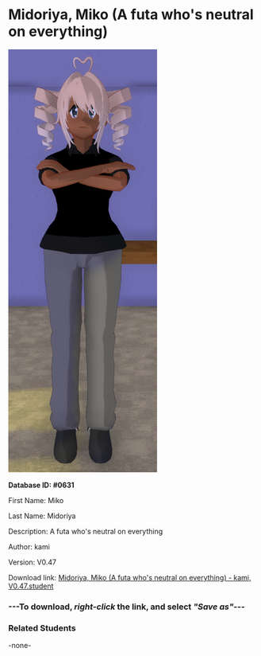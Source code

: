 # Midoriya, Miko (A futa who's neutral on everything)

<img src="../../Files/Images/Midoriya, Miko (A futa who's neutral on everything).png" title="Midoriya, Miko (A futa who's neutral on everything) - kami, V0.47">

**Database ID: #0631**

First Name: Miko

Last Name: Midoriya

Description: A futa who's neutral on everything

Author: kami

Version: V0.47

Download link: <a href="https://raw.githubusercontent.com/Arbiter1223/Daigaku-Gurashi-Custom-Students/master/Files/Student%20Files/Midoriya%2C%20Miko%20(A%20futa%20who's%20neutral%20on%20everything)%20-%20kami%2C%20V0.47.student">Midoriya, Miko (A futa who's neutral on everything) - kami, V0.47.student</a>

### ---**To download, _right-click_ the link, and select _"Save as"_**---

### Related Students

-none-
